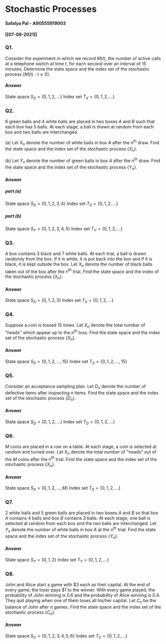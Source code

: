 
# Stochastic Processes 
#### Safalya Pal - A90555919003

#### [[07-09-2021]]

### Q1. 
Consider the experiment in which we record $M(t)$, the number of active calls at a telephone switch at time $t$, for each second over an interval of 15 minutes. Determine the state space and the index set of the stochastic process $\left\{M(t):t\geq 0\right\}$.

#### Answer
State space $S_X  =\left\{0, 1, 2, ...\right\}$
Index set $T_X = \left\{0, 1, 2, ...\right\}$

### Q2. 
6 green balls and 4 white balls are placed in two boxes $A$ and $B$ such that each box has 5 balls. At each stage, a ball is drawn at random from each box and two balls are interchanged.

(a) Let $X_n$ denote the number of white balls in box $A$ after the $n^{\text{th}}$ draw. Find the state space and the index set of the stochastic process $\left\{X_n\right\}$.

(b) Let $Y_n$ denote the number of green balls in box $A$ after the $n^{\text{th}}$ draw. Find the state space and the index set of the stochastic process $\left\{Y_n\right\}$.

#### Answer 
##### part (a)
State space $S_X = \left\{0, 1, 2, 3, 4\right\}$
Index set $T_X = \left\{0, 1, 2, ...\right\}$
##### part (b)
State space $S_Y = \left\{0, 1, 2, 3, 4, 5\right\}$
Index set $T_Y = \left\{0, 1, 2, ...\right\}$

### Q3. 
A box contains 3 black and 7 white balls. At each trial, a ball is drawn randomly from the box. If it is white, it is put back into the box and if it is black, it is kept outside the box. Let $X_n$ denote the number of black balls taken out of the box after the $n^{\text{th}}$ trial. Find the state space and the index of the stochastic process $\left\{X_n\right\}$.

#### Answer 
State space $S_X = \left\{0, 1, 2, 3\right\}$
Index set $T_X = \left\{0, 1, 2, ...\right\}$

### Q4.
Suppose a coin is tossed 15 times. Let $X_n$ denote the total number of "heads" which appear up to the $n^{\text{th}}$ toss. Find the state space and the index set of the stochastic process $\left\{X_n\right\}$.

#### Answer 
State space $S_X = \left\{0, 1, 2, ..., 15\right\}$
Index set $T_X = \left\{0, 1, 2, ..., 15\right\}$

### Q5. 
Consider an acceptance sampling plan. Let $D_n$ denote the number of defective items after inspecting $n$ items. Find the state space and the index set of the stochastic process $\left\{D_n\right\}$.

#### Answer 
State space $S_D = \left\{0, 1, 2, ...\right\}$
Index set $T_D = \left\{0, 1, 2, ...\right\}$

### Q6. 
$M$ coins are placed in a row on a table. At each stage, a coin is selected at random and turned over. Let $X_n$ denote the total number of "heads" out of the $M$ coins after the $n^{\text{th}}$ trial. Find the state space and the index set of the stochastic process $\left\{X_n\right\}$.

#### Answer 
State space $S_X = \left\{0, 1, 2, ..., M\right\}$
Index set $T_X = \left\{0, 1, 2, ...\right\}$

### Q7. 
2 white balls and 5 green balls are placed in two boxes $A$ and $B$ so that box $A$ contains 4 balls and box $B$ contains 3 balls. At each stage, one ball is selected at random from each box and the two balls are interchanged. Let $Y_n$ denote the number of white balls in box $A$ at the $n^{\text{th}}$ trial. Find the state space and the index set of the stochastic process $\left\{Y_n\right\}$.

#### Answer 
State space $S_Y = \left\{0, 1, 2\right\}$
Index set $T_Y = \left\{0, 1, 2, ...\right\}$

### Q8. 
John and Alice start a game with \$3 each as their capital. At the end of every game, the loser pays \$1 to the winner. With every game played, the probability of John winning is 0.6 and the probability of Alice winning is 0.4. They quit playing when one of them loses all his/her capital. Let $C_n$ be the balance of John after $n$ games. Find the state space and the index set of the stochastic process $\left\{C_n\right\}$.

#### Answer 
State space $S_C = \left\{0, 1, 2, 3, 4, 5, 6\right\}$
Index set $T_C = \left\{0, 1, 2, ...\right\}$
